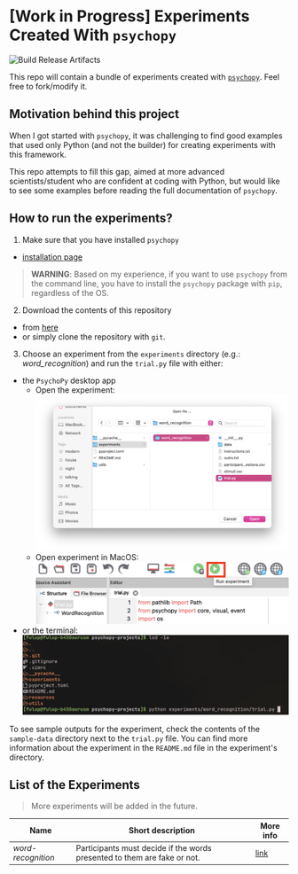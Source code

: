 # [Work in Progress] Experiments Created With `psychopy`

![Build Release Artifacts](https://github.com/fulopkovacs/psychopy-projects/workflows/Create%20Release%20Artifacts/badge.svg)

This repo will contain a bundle of experiments created with [`psychopy`](https://www.psychopy.org/). Feel free to fork/modify it.

## Motivation behind this project
When I got started with `psychopy`, it was challenging to find good examples that used only Python (and not the builder) for creating experiments with this framework.

This repo attempts to fill this gap, aimed at more advanced scientists/student who are confident at coding with Python, but would like to see some examples before reading the full documentation of `psychopy`.

## How to run the experiments?

1. Make sure that you have installed `psychopy`
  - [installation page](https://www.psychopy.org/download.html)
  > **WARNING**: Based on my experience, if you want to use `psychopy` from the command line, you have to install the `psychopy` package with `pip`, regardless of the OS.

2. Download the contents of this repository
  - from [here](https://github.com/fulopkovacs/psychopy-projects/releases/latest)
  - or simply clone the repository with `git`.

3. Choose an experiment from the `experiments` directory (e.g.: _word_recognition_) and run the `trial.py` file with either:
  - the `PsychoPy` desktop app
    - Open the experiment:
  ![Open experiment with the PsychoPy desktop app.](resources/mac-open-experiment.png)
    - Open experiment in MacOS:
  ![Run the experiment with the PsychoPy desktop app.](resources/mac-run-experiment.png)
  - or the terminal:
  ![Run the experiment the terminal.](resources/run-experiment-from-terminal.png)

To see sample outputs for the experiment, check the contents of the `sample-data` directory next to the `trial.py` file. You can find more information about the experiment in the `README.md` file in the experiment's directory.

## List of the Experiments
> More experiments will be added in the future.

| Name | Short description | More info |
| --- | --- | --- |
| _word-recognition_ | Participants must decide if the words presented to them are fake or not. | [link](./experiments/word_recognition/) |
